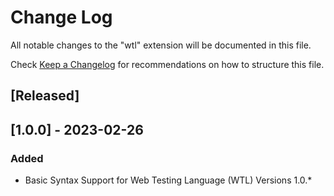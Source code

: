 # Change Log

All notable changes to the "wtl" extension will be documented in this file.

Check [Keep a Changelog](http://keepachangelog.com/) for recommendations on how to structure this file.

## [Released]

## [1.0.0] - 2023-02-26

### Added

- Basic Syntax Support for Web Testing Language (WTL) Versions 1.0.*